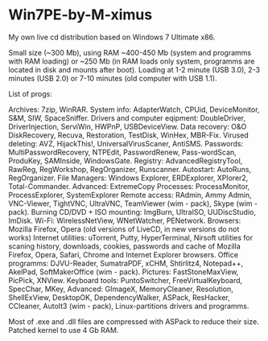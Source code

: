 Win7PE-by-M-ximus
=================

My own live cd distribution based on Windows 7 Ultimate x86.

Small size (~300 Mb), using RAM ~400-450 Mb (system and programms with RAM loading) or ~250 Mb (in RAM loads only system, programms are located in disk and mounts after boot).
Loading at 1-2 minute (USB 3.0), 2-3 minutes (USB 2.0) or 7-10 minutes (old computer with USB 1.1).

List of progs:

Archives: 7zip, WinRAR.
System info: AdapterWatch, CPUid, DeviceMonitor, S&M, SIW, SpaceSniffer.
Drivers and computer eqipment: DoubleDriver, DriverInjection, ServiWin, HWPnP, USBDeviceView.
Data recovery: O&O DiskRecovery, Recuva, Restoration, TestDisk, WinHex, MBR-Fix.
Virused deleting: AVZ, HijackThis!, UniversalVirusScaner, AntiSMS.
Passwords: MultiPasswordRecovery, NTPEdit, PasswordRenew, Pass-wordScan, ProduKey, SAMInside, WindowsGate.
Registry: AdvancedRegistryTool, RawReg, RegWorkshop, RegOrganizer, Runscanner.
Autostart: AutoRuns, RegOrganizer.
File Managers: Windows Explorer, ERDExplorer, XPlorer2, Total-Commander. Advanced: ExtremeCopy
Processes: ProcessMonitor, ProcessExplorer, SystemExplorer
Remote access: RAdmin, Ammy Admin, VNC-Viewer, TightVNC, UltraVNC, TeamViewer (wim - pack), Skype (wim - pack).
Burning CD/DVD + ISO mounting: ImgBurn, UltraISO, UUDiscStudio, ImDisk.
Wi-Fi: WirelessNetView, WNetWatcher, PENetwork.
Browsers: Mozilla Firefox, Opera (old versions of LiveCD, in new versions do not works)
Internet utilities: uTorrent, Putty, HyperTerminal, Nirsoft utilities for scaning history, downloads, cookies, passwords and cache of  Mozilla Firefox, Opera, Safari, Chrome and Internet Explorer browsers.
Office programms: DJVU-Reader, SumatraPDF, xCHM, Shtirlitz4, Notepad++, AkelPad, SoftMakerOffice (wim - pack).
Pictures: FastStoneMaxView, PicPick, XNView.
Keyboard tools: PuntoSwitcher, FreeVirtualKeyboard, SpecChar, MKey, 
Advanced: GImageX, MemoryCleaner, Resolution, ShellExView, DesktopOK, DependencyWalker, ASPack, ResHacker, CCleaner, AutoIt3 (wim - pack), Linux-partitions drivers and programms.

Most of .exe and .dll files are compressed with ASPack to reduce their size. Patched kernel to use 4 Gb RAM.

